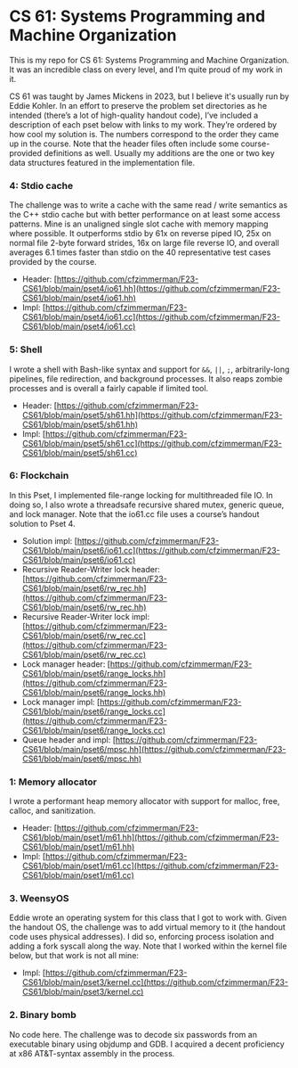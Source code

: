 # CS 61: Systems Programming and Machine Organization

This is my repo for CS 61: Systems Programming and Machine Organization. It was an incredible class on every level, and I’m quite proud of my work in it.

CS 61 was taught by James Mickens in 2023, but I believe it's usually run by Eddie Kohler. In an effort to preserve the problem set directories as he intended (there’s a lot of high-quality handout code), I’ve included a description of each pset below with links to my work. They’re ordered by how cool my solution is. The numbers correspond to the order they came up in the course. Note that the header files often include some course-provided definitions as well. Usually my additions are the one or two key data structures featured in the implementation file.

### 4: Stdio cache

The challenge was to write a cache with the same read / write semantics as the C++ stdio cache but with better performance on at least some access patterns. Mine is an unaligned single slot cache with memory mapping where possible. It outperforms stdio by 61x on reverse piped IO, 25x on normal file 2-byte forward strides, 16x on large file reverse IO, and overall averages 6.1 times faster than stdio on the 40 representative test cases provided by the course.
- Header: [https://github.com/cfzimmerman/F23-CS61/blob/main/pset4/io61.hh](https://github.com/cfzimmerman/F23-CS61/blob/main/pset4/io61.hh)
- Impl: [https://github.com/cfzimmerman/F23-CS61/blob/main/pset4/io61.cc](https://github.com/cfzimmerman/F23-CS61/blob/main/pset4/io61.cc)

### 5: Shell

I wrote a shell with Bash-like syntax and support for `&&`, `||`, `;`, arbitrarily-long pipelines, file redirection, and background processes. It also reaps zombie processes and is overall a fairly capable if limited tool.
- Header: [https://github.com/cfzimmerman/F23-CS61/blob/main/pset5/sh61.hh](https://github.com/cfzimmerman/F23-CS61/blob/main/pset5/sh61.hh)
- Impl: [https://github.com/cfzimmerman/F23-CS61/blob/main/pset5/sh61.cc](https://github.com/cfzimmerman/F23-CS61/blob/main/pset5/sh61.cc)

### 6: Flockchain

In this Pset, I implemented file-range locking for multithreaded file IO. In doing so, I also wrote a threadsafe recursive shared mutex, generic queue, and lock manager. Note that the io61.cc file uses a course’s handout solution to Pset 4.
- Solution impl: [https://github.com/cfzimmerman/F23-CS61/blob/main/pset6/io61.cc](https://github.com/cfzimmerman/F23-CS61/blob/main/pset6/io61.cc)
- Recursive Reader-Writer lock header: [https://github.com/cfzimmerman/F23-CS61/blob/main/pset6/rw_rec.hh](https://github.com/cfzimmerman/F23-CS61/blob/main/pset6/rw_rec.hh)
- Recursive Reader-Writer lock impl: [https://github.com/cfzimmerman/F23-CS61/blob/main/pset6/rw_rec.cc](https://github.com/cfzimmerman/F23-CS61/blob/main/pset6/rw_rec.cc)
- Lock manager header: [https://github.com/cfzimmerman/F23-CS61/blob/main/pset6/range_locks.hh](https://github.com/cfzimmerman/F23-CS61/blob/main/pset6/range_locks.hh)
- Lock manager impl: [https://github.com/cfzimmerman/F23-CS61/blob/main/pset6/range_locks.cc](https://github.com/cfzimmerman/F23-CS61/blob/main/pset6/range_locks.cc)
- Queue header and impl: [https://github.com/cfzimmerman/F23-CS61/blob/main/pset6/mpsc.hh](https://github.com/cfzimmerman/F23-CS61/blob/main/pset6/mpsc.hh)

### 1: Memory allocator

I wrote a performant heap memory allocator with support for malloc, free, calloc, and sanitization.
- Header: [https://github.com/cfzimmerman/F23-CS61/blob/main/pset1/m61.hh](https://github.com/cfzimmerman/F23-CS61/blob/main/pset1/m61.hh)
- Impl: [https://github.com/cfzimmerman/F23-CS61/blob/main/pset1/m61.cc](https://github.com/cfzimmerman/F23-CS61/blob/main/pset1/m61.cc)

### 3. WeensyOS

Eddie wrote an operating system for this class that I got to work with. Given the handout OS, the challenge was to add virtual memory to it (the handout code uses physical addresses). I did so, enforcing process isolation and adding a fork syscall along the way. Note that I worked within the kernel file below, but that work is not all mine:
- Impl: [https://github.com/cfzimmerman/F23-CS61/blob/main/pset3/kernel.cc](https://github.com/cfzimmerman/F23-CS61/blob/main/pset3/kernel.cc)

### 2. Binary bomb

No code here. The challenge was to decode six passwords from an executable binary using objdump and GDB. I acquired a decent proficiency at x86 AT&T-syntax assembly in the process.

